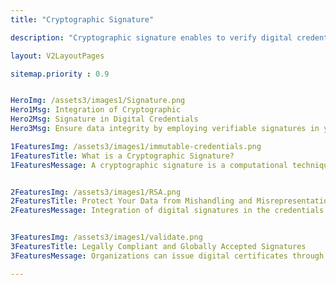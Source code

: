 ```yaml
---
title: "Cryptographic Signature"

description: "Cryptographic signature enables to verify digital credentials"

layout: V2LayoutPages

sitemap.priority : 0.9


HeroImg: /assets3/images1/Signature.png
Hero1Msg: Integration of Cryptographic 
Hero2Msg: Signature in Digital Credentials
Hero3Msg: Ensure data integrity by employing verifiable signatures in your certificates to showcase proof of authenticity.

1FeaturesImg: /assets3/images1/immutable-credentials.png
1FeaturesTitle: What is a Cryptographic Signature?
1FeaturesMessage: A cryptographic signature is a computational technique to prove the authenticity of your badge/certificate. These signatures prevent data tampering and are perfect for fraud prevention. The signatures record every minute detail of digital communications. A certificate that comes with such signatures, secures heightened security and authority. 


2FeaturesImg: /assets3/images1/RSA.png
2FeaturesTitle: Protect Your Data from Mishandling and Misrepresentation
2FeaturesMessage: Integration of digital signatures in the credentials keeps you a step forward among competitors. Limit access to your certificates and badges to control credential fraud. The digital signature includes safety features such as cyclic redundancy checks, personal identification numbers (PINs), and asymmetric cryptography.<br>The signature protects user data using security schemes such as asymmetric cryptography, encryption, and decryption. The strict safety guidelines screen your awardees from fraudulent signatures.


3FeaturesImg: /assets3/images1/validate.png
3FeaturesTitle: Legally Compliant and Globally Accepted Signatures
3FeaturesMessage: Organizations can issue digital certificates through CertifyMe that have no-nonsense safety features. The verifiable signature credentials hold, block unauthorized activities. Badges or certificates that come with such signatures reflect an image of governance. 

---
```

